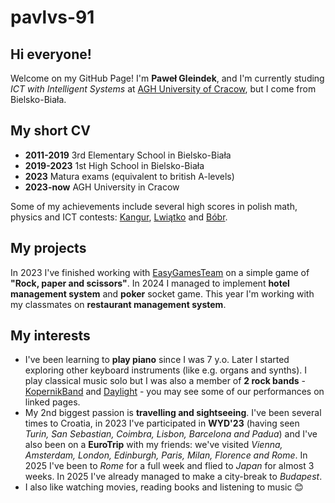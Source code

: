 # pavlvs-91

## Hi everyone!
Welcome on my GitHub Page! I'm **Paweł Gleindek**, and I'm currently studing _ICT with Intelligent Systems_ at [AGH University of Cracow](https://www.agh.edu.pl/en), but I come from Bielsko-Biała.

## My short CV
* **2011-2019** 3rd Elementary School in Bielsko-Biała
* **2019-2023** 1st High School in Bielsko-Biała
* **2023** Matura exams (equivalent to british A-levels)
* **2023-now** AGH University in Cracow

Some of my achievements include several high scores in polish math, physics and ICT contests: [Kangur](https://www.kangur-mat.pl/), [Lwiątko](https://lwiatko.org/) and [Bóbr](https://www.bobr.edu.pl/).

## My projects
In 2023 I've finished working with [EasyGamesTeam](https://github.com/AGH-Narzedzia-Informatyczne-2023-2024/EasyGamesTeam) on a simple game of **"Rock, paper and scissors"**. In 2024 I managed to implement **hotel management system** and **poker** socket game. This year I'm working with my classmates on **restaurant management system**.

## My interests
* I've been learning to **play piano** since I was 7 y.o. Later I started exploring other keyboard instruments (like e.g. organs and synths). I play classical music solo but I was also a member of **2 rock bands** - [KopernikBand](https://www.instagram.com/kopernikband/?utm_source=ig_web_button_share_sheet&igshid=OGQ5ZDc2ODk2ZA==) and [Daylight](https://www.instagram.com/daylight.band/?utm_source=ig_web_button_share_sheet&igshid=OGQ5ZDc2ODk2ZA==) - you may see some of our performances on linked pages.
* My 2nd biggest passion is **travelling and sightseeing**. I've been several times to Croatia, in 2023 I've participated in **WYD'23** (having seen _Turin, San Sebastian, Coimbra, Lisbon, Barcelona and Padua_) and I've also been on a **EuroTrip** with my friends: we've visited _Vienna, Amsterdam, London, Edinburgh, Paris, Milan, Florence and Rome_. In 2025 I've been to _Rome_ for a full week and flied to _Japan_ for almost 3 weeks. In 2025 I've already managed to make a city-break to _Budapest_.
* I also like watching movies, reading books and listening to music 😊

